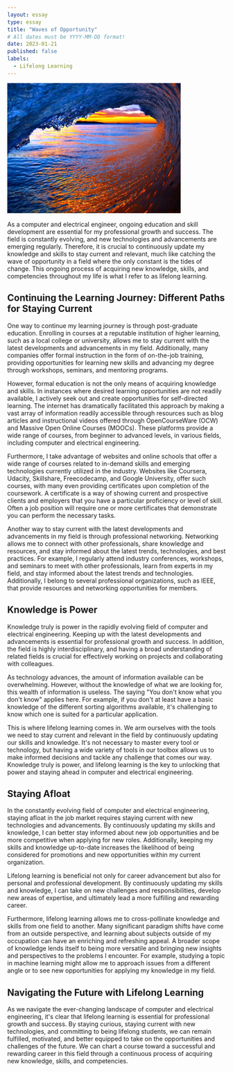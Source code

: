 ```yaml
---
layout: essay
type: essay
title: "Waves of Opportunity"
# All dates must be YYYY-MM-DD format!
date: 2023-01-21
published: false
labels:
  - Lifelong Learning
---
```


<img width="400" class="float-end pe-4" src="/img/essayPics/dusky_wave.jpg" alt="A Gorgeous Wave at Dusk">

As a computer and electrical engineer, ongoing education and skill development are essential for my professional growth and success.  The field is constantly evolving, and new technologies and advancements are emerging regularly.  Therefore, it is crucial to continuously update my knowledge and skills to stay current and relevant, much like catching the wave of opportunity in a field where the only constant is the tides of change.   This ongoing process of acquiring new knowledge, skills, and competencies throughout my life is what I refer to as lifelong learning.

## Continuing the Learning Journey: Different Paths for Staying Current
One way to continue my learning journey is through post-graduate education.  Enrolling in courses at a reputable institution of higher learning, such as a local college or university, allows me to stay current with the latest developments and advancements in my field.  Additionally, many companies offer formal instruction in the form of on-the-job training, providing opportunities for learning new skills and advancing my degree through workshops, seminars, and mentoring programs.

However, formal education is not the only means of acquiring knowledge and skills.  In instances where desired learning opportunities are not readily available, I actively seek out and create opportunities for self-directed learning.  The internet has dramatically facilitated this approach by making a vast array of information readily accessible through resources such as blog articles and instructional videos offered through  OpenCourseWare (OCW) and Massive Open Online Courses (MOOCs).  These platforms provide a wide range of courses, from beginner to advanced levels, in various fields, including computer and electrical engineering.

Furthermore, I take advantage of websites and online schools that offer a wide range of courses related to in-demand skills and emerging technologies currently utilized in the industry.  Websites like Coursera, Udacity, Skillshare, Freecodecamp, and Google University, offer such courses, with many even providing certificates upon completion of the coursework.  A certificate is a way of showing current and prospective clients and employers that you have a particular proficiency or level of skill.  Often a job position will require one or more certificates that demonstrate you can perform the necessary tasks.

Another way to stay current with the latest developments and advancements in my field is through professional networking.  Networking allows me to connect with other professionals, share knowledge and resources, and stay informed about the latest trends, technologies, and best practices.  For example, I regularly attend industry conferences, workshops, and seminars to meet with other professionals, learn from experts in my field, and stay informed about the latest trends and technologies.  Additionally, I belong to several professional organizations, such as IEEE, that provide resources and networking opportunities for members.

## Knowledge is Power
Knowledge truly is power in the rapidly evolving field of computer and electrical engineering.  Keeping up with the latest developments and advancements is essential for professional growth and success.  In addition, the field is highly interdisciplinary, and having a broad understanding of related fields is crucial for effectively working on projects and collaborating with colleagues.

As technology advances, the amount of information available can be overwhelming.  However, without the knowledge of what we are looking for, this wealth of information is useless.  The saying "You don't know what you don't know" applies here.  For example, if you don't at least have a basic knowledge of the different sorting algorithms available, it's challenging to know which one is suited for a particular application.

This is where lifelong learning comes in.  We arm ourselves with the tools we need to stay current and relevant in the field by continuously updating our skills and knowledge.  It's not necessary to master every tool or technology, but having a wide variety of tools in our toolbox allows us to make informed decisions and tackle any challenge that comes our way.  Knowledge truly is power, and lifelong learning is the key to unlocking that power and staying ahead in computer and electrical engineering.

## Staying Afloat
In the constantly evolving field of computer and electrical engineering, staying afloat in the job market requires staying current with new technologies and advancements.  By continuously updating my skills and knowledge, I can better stay informed about new job opportunities and be more competitive when applying for new roles.  Additionally, keeping my skills and knowledge up-to-date increases the likelihood of being considered for promotions and new opportunities within my current organization.

Lifelong learning is beneficial not only for career advancement but also for personal and professional development.  By continuously updating my skills and knowledge, I can take on new challenges and responsibilities, develop new areas of expertise, and ultimately lead a more fulfilling and rewarding career.

Furthermore, lifelong learning allows me to cross-pollinate knowledge and skills from one field to another.  Many significant paradigm shifts have come from an outside perspective, and learning about subjects outside of my occupation can have an enriching and refreshing appeal.  A broader scope of knowledge lends itself to being more versatile and bringing new insights and perspectives to the problems I encounter.  For example, studying a topic in machine learning might allow me to approach issues from a different angle or to see new opportunities for applying my knowledge in my field.

## Navigating the Future with Lifelong Learning
As we navigate the ever-changing landscape of computer and electrical engineering, it's clear that lifelong learning is essential for professional growth and success.  By staying curious, staying current with new technologies, and committing to being lifelong students, we can remain fulfilled, motivated, and better equipped to take on the opportunities and challenges of the future.  We can chart a course toward a successful and rewarding career in this field through a continuous process of acquiring new knowledge, skills, and competencies.





